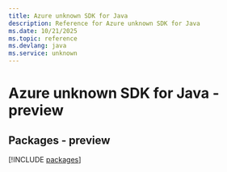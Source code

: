```yaml
---
title: Azure unknown SDK for Java
description: Reference for Azure unknown SDK for Java
ms.date: 10/21/2025
ms.topic: reference
ms.devlang: java
ms.service: unknown
---
```

# Azure unknown SDK for Java - preview
## Packages - preview
[!INCLUDE [packages](unknown-index.md)]